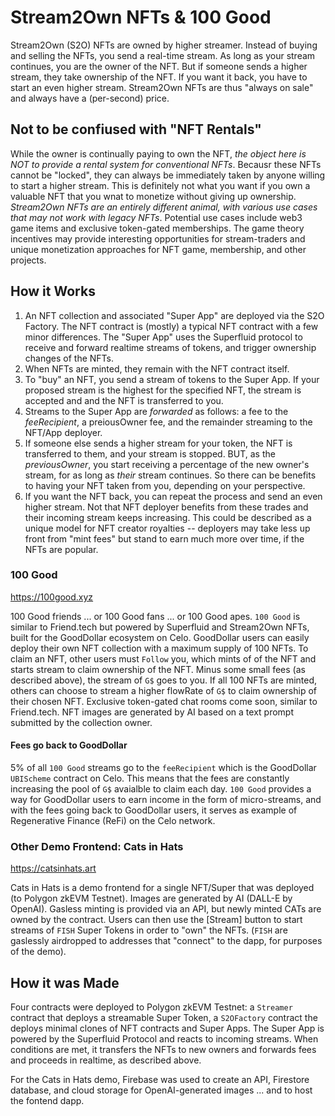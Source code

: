 # Stream2Own NFTs & 100 Good

Stream2Own (S2O) NFTs are owned by higher streamer. Instead of buying and selling the NFTs, you send a real-time stream. As long as your stream continues, you are the owner of the NFT. But if someone sends a higher stream, they take ownership of the NFT. If you want it back, you have to start an even higher stream. Stream2Own NFTs are thus "always on sale" and always have a (per-second) price.

## Not to be confiused with "NFT Rentals"

While the owner is continually paying to own the NFT, _the object here is NOT to provide a rental system for conventional NFTs_. Becausr these NFTs cannot be "locked", they can always be immediately taken by anyone willing to start a higher stream. This is definitely not what you want if you own a valuable NFT that you wnat to monetize without giving up ownership. _Stream2Own NFTs are an entirely different animal, with various use cases that may not work with legacy NFTs_. Potential use cases include web3 game items and exclusive token-gated memberships. The game theory incentives may provide interesting opportunities for stream-traders and unique monetization approaches for NFT game, membership, and other projects.

## How it Works
1. An NFT collection and associated "Super App" are deployed via the S2O Factory. The NFT contract is (mostly) a typical NFT contract with a few minor differences.  The "Super App" uses the Superfluid protocol to receive and forward realtime streams of tokens, and trigger ownership changes of the NFTs.
2. When NFTs are minted, they remain with the NFT contract itself.
3. To "buy" an NFT, you send a stream of tokens to the Super App. If your proposed stream is the highest for the specified NFT, the stream is accepted and and the NFT is transferred to you.
4. Streams to the Super App are _forwarded_ as follows: a fee to the _feeRecipient_, a preiousOwner fee, and the remainder streaming to the NFT/App deployer.
5. If someone else sends a higher stream for your token, the NFT is transferred to them, and your stream is stopped. BUT, as the _previousOwner_, you start receiving a percentage of the new owner's stream, for as long as _their_ stream continues. So there can be benefits to having your NFT taken from you, depending on your perspective.
6. If you want the NFT back, you can repeat the process and send an even higher stream. Not that NFT deployer benefits from these trades and their incoming stream keeps increasing. This could be described as a unique model for NFT creator royalties -- deployers may take less up front from "mint fees" but stand to earn much more over time, if the NFTs are popular.

### 100 Good

https://100good.xyz

100 Good friends ... or 100 Good fans ... or 100 Good apes. `100 Good` is similar to Friend.tech but powered by Superfluid and Stream2Own NFTs, built for the GoodDollar ecosystem on Celo. GoodDollar users can easily deploy their own NFT collection with a maximum supply of 100 NFTs. To claim an NFT, other users must `Follow` you, which mints of of the NFT and starts stream to claim ownership of the NFT. Minus some small fees (as described above), the stream of `G$` goes to you. If all 100 NFTs are minted, others can choose to stream a higher flowRate of `G$` to claim ownership of their chosen NFT. Exclusive token-gated chat rooms come soon, similar to Friend.tech. NFT images are generated by AI based on a text prompt submitted by the collection owner.

#### Fees go back to GoodDollar

5% of all `100 Good` streams go to the `feeRecipient` which is the GoodDollar `UBIScheme` contract on Celo. This means that the fees are constantly increasing the pool of `G$` avaialble to claim each day. `100 Good` provides a way for GoodDollar users to earn income in the form of micro-streams, and with the fees going back to GoodDollar users, it serves as example of Regenerative Finance (ReFi) on the Celo network.

### Other Demo Frontend: Cats in Hats

https://catsinhats.art

Cats in Hats is a demo frontend for a single NFT/Super that was deployed (to Polygon zkEVM Testnet). Images are generated by AI (DALL-E by OpenAI). Gasless minting is provided via an API, but newly minted CATs are owned by the contract. Users can then use the [Stream] button to start streams of `FISH` Super Tokens in order to "own" the NFTs. (`FISH` are gaslessly airdropped to addresses that "connect" to the dapp, for purposes of the demo).

## How it was Made

Four contracts were deployed to Polygon zkEVM Testnet: a `Streamer` contract that deploys a streamable Super Token, a `S2OFactory` contract the deploys minimal clones of NFT contracts and Super Apps. The Super App is powered by the Superfluid Protocol and reacts to incoming streams. When conditions are met, it transfers the NFTs to new owners and forwards fees and proceeds in realtime, as described above.

For the Cats in Hats demo, Firebase was used to create an API, Firestore database, and cloud storage for OpenAI-generated images ... and to host the fontend dapp.
